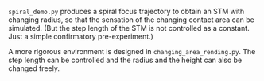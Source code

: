 <!--
 * @Author: Mingxin Zhang m.zhang@hapis.k.u-tokyo.ac.jp
 * @Date: 2022-12-08 22:29:47
 * @LastEditors: Mingxin Zhang
 * @LastEditTime: 2022-12-21 23:08:46
 * Copyright (c) 2022 by Mingxin Zhang, All Rights Reserved. 
-->

`spiral_demo.py` produces a spiral focus trajectory to obtain an STM with changing radius, so that the sensation of the changing contact area can be simulated. (But the step length of the STM is not controlled as a constant. Just a simple confirmatory pre-experiment.)

A more rigorous environment is designed in `changing_area_rending.py`. The step length can be controlled and the radius and the height can also be changed freely. 